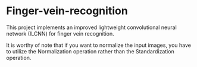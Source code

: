 # Finger-vein-recognition
This project implements an improved lightweight convolutional neural network (ILCNN) for finger vein recognition. 

It is worthy of note that if you want to normalize the input images, you have to utilize the Normalization operation rather than the Standardization operation.
